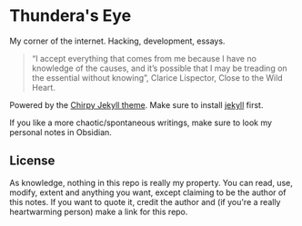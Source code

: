 # Thundera's Eye

My corner of the internet. Hacking, development, essays. 

> “I accept everything that comes from me because I have no knowledge of the causes, and it’s possible that I may be treading on the essential without knowing”, Clarice Lispector, Close to the Wild Heart.

Powered by the [Chirpy Jekyll theme](https://github.com/cotes2020/jekyll-theme-chirpy). Make sure to install [jekyll](https://jekyllrb.com/docs/installation/) first.

If you like a more chaotic/spontaneous writings, make sure to look my personal notes in Obsidian.

## License
As knowledge, nothing in this repo is really my property. You can read, use, modify, extent and anything you want, except claiming to be the author of this notes. If you want to quote it, credit the author and (if you're a really heartwarming person) make a link for this repo.
